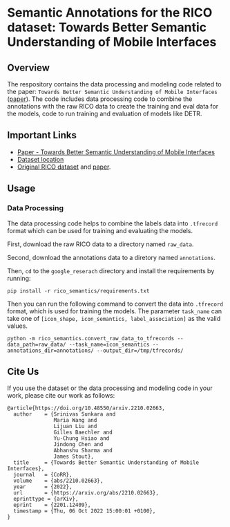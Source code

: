 # Semantic Annotations for the RICO dataset: Towards Better Semantic Understanding of Mobile Interfaces

## Overview

The respository contains the data processing and modeling code related to the paper: `Towards Better Semantic Understanding of Mobile Interfaces` ([paper](http://ranjithakumar.net/resources/rico.pdf)). The code includes data processing code to combine the annotations with the raw RICO data to create the training and eval data for the models, code to run training and evaluation of models like DETR.

## Important Links

*   [Paper - Towards Better Semantic Understanding of Mobile Interfaces](https://arxiv.org/abs/2210.02663)
*   [Dataset location](https://github.com/google-research-datasets/rico-semantics)
*   [Original RICO dataset](https://interactionmining.org/rico) and [paper](http://ranjithakumar.net/resources/rico.pdf).

## Usage

### Data Processing
The data processing code helps to combine the labels data into `.tfrecord` format which can be used for training and evaluating the models.

First, download the raw RICO data to a directory named `raw_data`.

Second, download the annotations data to a diretory named `annotations`.

Then, `cd` to the `google_reserach` directory and install the requirements by running:

```
pip install -r rico_semantics/requirements.txt
```

Then you can run the following command to convert the data into `.tfrecord` format, which is used for training the models. The parameter `task_name` can take one of `[icon_shape, icon_semantics, label_association]` as the valid values.

```
python -m rico_semantics.convert_raw_data_to_tfrecords --data_path=raw_data/ --task_name=icon_semantics --annotations_dir=annotations/ --output_dir=/tmp/tfrecords/
```

## Cite Us
If you use the dataset or the data processing and modeling code in your work, please cite our work as follows:

```shell
@article{https://doi.org/10.48550/arxiv.2210.02663,
  author    = {Srinivas Sunkara and
               Maria Wang and
               Lijuan Liu and
               Gilles Baechler and
               Yu-Chung Hsiao and
               Jindong Chen and
               Abhanshu Sharma and
               James Stout},
  title     = {Towards Better Semantic Understanding of Mobile Interfaces},
  journal   = {CoRR},
  volume    = {abs/2210.02663},
  year      = {2022},
  url       = {https://arxiv.org/abs/2210.02663},
  eprinttype = {arXiv},
  eprint    = {2201.12409},
  timestamp = {Thu, 06 Oct 2022 15:00:01 +0100},
}
```
